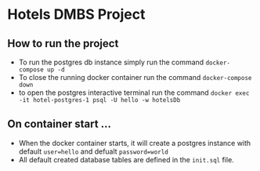 # Hotels DMBS Project

## How to run the project
- To run the postgres db instance simply run the command `docker-compose up -d` 
- To close the running docker container run the command `docker-compose down` 
- to open the postgres interactive terminal run the command `docker exec -it hotel-postgres-1 psql -U hello -w hotelsDb`

## On container start ... 
- When the docker container starts, it will create a postgres instance with default `user=hello` and defualt `password=world`
- All default created database tables are defined in the `init.sql` file. 


